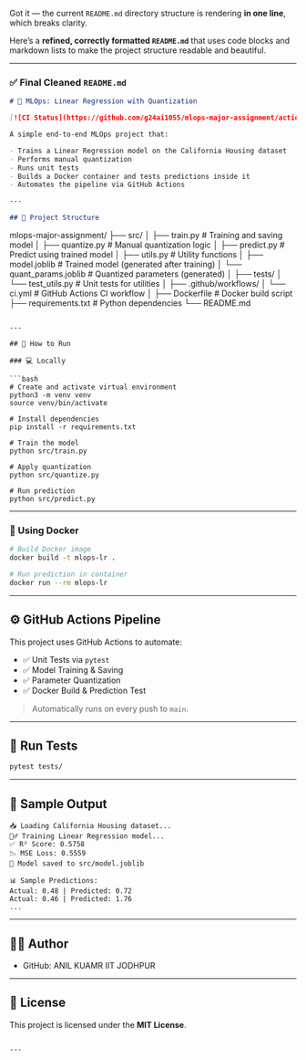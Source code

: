 Got it — the current `README.md` directory structure is rendering **in one line**, which breaks clarity.

Here’s a **refined, correctly formatted `README.md`** that uses code blocks and markdown lists to make the project structure readable and beautiful.

---

### ✅ Final Cleaned `README.md`

```markdown
# 🧠 MLOps: Linear Regression with Quantization

[![CI Status](https://github.com/g24ai1055/mlops-major-assignment/actions/workflows/ci.yml/badge.svg)](https://github.com/g24ai1055/mlops-major-assignment/actions)

A simple end-to-end MLOps project that:

- Trains a Linear Regression model on the California Housing dataset
- Performs manual quantization
- Runs unit tests
- Builds a Docker container and tests predictions inside it
- Automates the pipeline via GitHub Actions

---

## 📁 Project Structure

```

mlops-major-assignment/
├── src/
│   ├── train.py              # Training and saving model
│   ├── quantize.py           # Manual quantization logic
│   ├── predict.py            # Predict using trained model
│   ├── utils.py              # Utility functions
│   ├── model.joblib          # Trained model (generated after training)
│   └── quant\_params.joblib   # Quantized parameters (generated)
│
├── tests/
│   └── test\_utils.py         # Unit tests for utilities
│
├── .github/workflows/
│   └── ci.yml                # GitHub Actions CI workflow
│
├── Dockerfile                # Docker build script
├── requirements.txt          # Python dependencies
└── README.md

````

---

## 🚀 How to Run

### 💻 Locally

```bash
# Create and activate virtual environment
python3 -m venv venv
source venv/bin/activate

# Install dependencies
pip install -r requirements.txt

# Train the model
python src/train.py

# Apply quantization
python src/quantize.py

# Run prediction
python src/predict.py
````

---

### 🐳 Using Docker

```bash
# Build Docker image
docker build -t mlops-lr .

# Run prediction in container
docker run --rm mlops-lr
```

---

## ⚙️ GitHub Actions Pipeline

This project uses GitHub Actions to automate:

* ✅ Unit Tests via `pytest`
* ✅ Model Training & Saving
* ✅ Parameter Quantization
* ✅ Docker Build & Prediction Test

> Automatically runs on every push to `main`.

---

## 🧪 Run Tests

```bash
pytest tests/
```

---

## 📝 Sample Output

```
📥 Loading California Housing dataset...
🏋️‍♂️ Training Linear Regression model...
✅ R² Score: 0.5758
📉 MSE Loss: 0.5559
💾 Model saved to src/model.joblib

📊 Sample Predictions:
Actual: 0.48 | Predicted: 0.72
Actual: 0.46 | Predicted: 1.76
...
```

---

## 👨‍💻 Author

* GitHub: ANIL KUAMR  IIT JODHPUR

---

## 📄 License

This project is licensed under the **MIT License**.

```

---


```
